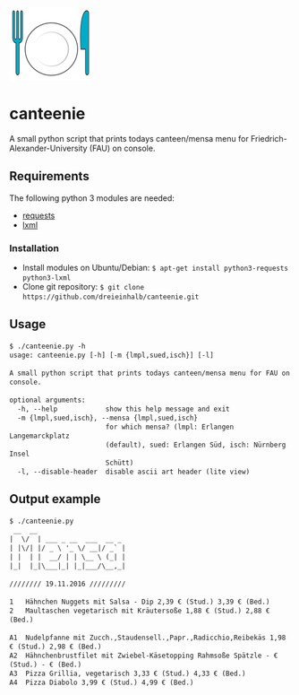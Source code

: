 ![canteenie logo](/icon/canteenie_logo.png)

# canteenie

A small python script that prints todays canteen/mensa menu for Friedrich-Alexander-University (FAU) on console.

## Requirements

The following python 3 modules are needed:

* [requests](https://pypi.python.org/pypi/requests/2.11.1)
* [lxml](https://pypi.python.org/pypi/lxml/3.6.4)

### Installation

* Install modules on Ubuntu/Debian: `$ apt-get install python3-requests python3-lxml`
* Clone git repository: `$ git clone https://github.com/dreieinhalb/canteenie.git`

## Usage

```
$ ./canteenie.py -h
usage: canteenie.py [-h] [-m {lmpl,sued,isch}] [-l]

A small python script that prints todays canteen/mensa menu for FAU on console.

optional arguments:
  -h, --help            show this help message and exit
  -m {lmpl,sued,isch}, --mensa {lmpl,sued,isch}
                        for which mensa? (lmpl: Erlangen Langemarckplatz
                        (default), sued: Erlangen Süd, isch: Nürnberg Insel
                        Schütt)
  -l, --disable-header  disable ascii art header (lite view)
```

## Output example

```
$ ./canteenie.py
 __  __
|  \/  | ___ _ __  ___  __ _
| |\/| |/ _ \ '_ \/ __|/ _` |
| |  | |  __/ | | \__ \ (_| |
|_|  |_|\___|_| |_|___/\__,_|

//////// 19.11.2016 /////////

1   Hähnchen Nuggets mit Salsa - Dip 2,39 € (Stud.) 3,39 € (Bed.)
2   Maultaschen vegetarisch mit Kräutersoße 1,88 € (Stud.) 2,88 € (Bed.)

A1  Nudelpfanne mit Zucch.,Staudensell.,Papr.,Radicchio,Reibekäs 1,98 € (Stud.) 2,98 € (Bed.)
A2  Hähnchenbrustfilet mit Zwiebel-Käsetopping Rahmsoße Spätzle - € (Stud.) - € (Bed.)
A3  Pizza Grillia, vegetarisch 3,33 € (Stud.) 4,33 € (Bed.)
A4  Pizza Diabolo 3,99 € (Stud.) 4,99 € (Bed.)

```

